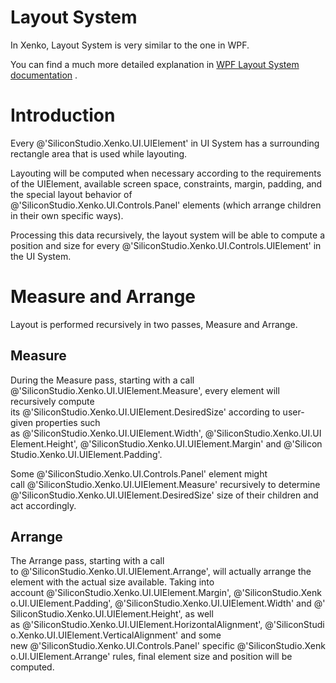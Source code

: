 # Layout System

In Xenko, Layout System is very similar to the one in WPF.

You can find a much more detailed explanation in [WPF Layout System documentation](http://msdn.microsoft.com/en-us/library/ms745058%28v=vs.100%29.aspx) .

# Introduction

Every @'SiliconStudio.Xenko.UI.UIElement' in UI System has a surrounding rectangle area that is used while layouting.

Layouting will be computed when necessary according to the requirements of the UIElement, available screen space, constraints, margin, padding, and the special layout behavior of @'SiliconStudio.Xenko.UI.Controls.Panel' elements (which arrange children in their own specific ways).

Processing this data recursively, the layout system will be able to compute a position and size for every @'SiliconStudio.Xenko.UI.Controls.UIElement' in the UI System.

# Measure and Arrange

Layout is performed recursively in two passes, Measure and Arrange.

## Measure

During the Measure pass, starting with a call @'SiliconStudio.Xenko.UI.UIElement.Measure', every element will recursively compute its @'SiliconStudio.Xenko.UI.UIElement.DesiredSize' according to user-given properties such as @'SiliconStudio.Xenko.UI.UIElement.Width', @'SiliconStudio.Xenko.UI.UIElement.Height', @'SiliconStudio.Xenko.UI.UIElement.Margin' and @'SiliconStudio.Xenko.UI.UIElement.Padding'.

Some @'SiliconStudio.Xenko.UI.Controls.Panel' element might call @'SiliconStudio.Xenko.UI.UIElement.Measure' recursively to determine @'SiliconStudio.Xenko.UI.UIElement.DesiredSize' size of their children and act accordingly.

## Arrange

The Arrange pass, starting with a call to @'SiliconStudio.Xenko.UI.UIElement.Arrange', will actually arrange the element with the actual size available. Taking into account @'SiliconStudio.Xenko.UI.UIElement.Margin', @'SiliconStudio.Xenko.UI.UIElement.Padding', @'SiliconStudio.Xenko.UI.UIElement.Width' and @'SiliconStudio.Xenko.UI.UIElement.Height', as well as @'SiliconStudio.Xenko.UI.UIElement.HorizontalAlignment', @'SiliconStudio.Xenko.UI.UIElement.VerticalAlignment' and some new @'SiliconStudio.Xenko.UI.Controls.Panel' specific @'SiliconStudio.Xenko.UI.UIElement.Arrange' rules, final element size and position will be computed.

 

 

